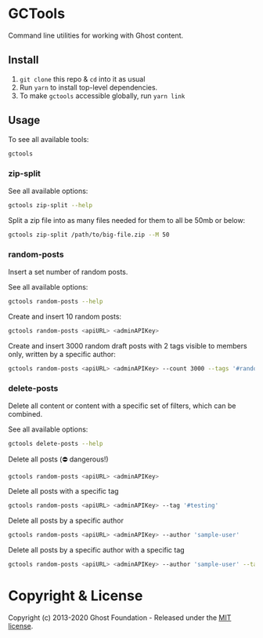 # GCTools

Command line utilities for working with Ghost content.


## Install

1. `git clone` this repo & `cd` into it as usual
2. Run `yarn` to install top-level dependencies.
3. To make `gctools` accessible globally, run `yarn link`


## Usage

To see all available tools:

```sh
gctools
```


### zip-split

See all available options:

```sh
gctools zip-split --help
```

Split a zip file into as many files needed for them to all be 50mb or below:

```sh
gctools zip-split /path/to/big-file.zip --M 50
```


### random-posts

Insert a set number of random posts.

See all available options:

```sh
gctools random-posts --help
```

Create and insert 10 random posts:

```sh
gctools random-posts <apiURL> <adminAPIKey>
```

Create and insert 3000 random draft posts with 2 tags visible to members only, written by a specific author:

```sh
gctools random-posts <apiURL> <adminAPIKey> --count 3000 --tags '#random,New World' --status draft --visibility members --userEmail person@dummyemail.com
```


### delete-posts

Delete all content or content with a specific set of filters, which can be combined.

See all available options:

```sh
gctools delete-posts --help
```

Delete all posts (⛔️ dangerous!)

```sh
gctools random-posts <apiURL> <adminAPIKey>
```

Delete all posts with a specific tag

```sh
gctools random-posts <apiURL> <adminAPIKey> --tag '#testing'
```

Delete all posts by a specific author

```sh
gctools random-posts <apiURL> <adminAPIKey> --author 'sample-user'
```

Delete all posts by a specific author with a specific tag

```sh
gctools random-posts <apiURL> <adminAPIKey> --author 'sample-user' --tag '#testing'
```

# Copyright & License

Copyright (c) 2013-2020 Ghost Foundation - Released under the [MIT license](LICENSE).
